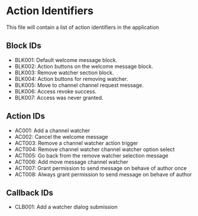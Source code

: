 # Action Identifiers

This file will contain a list of action identifiers in the application

## Block IDs

- BLK001: Default welcome message block.
- BLK002: Action buttons on the welcome message block.
- BLK003: Remove watcher section block.
- BLK004: Action buttons for removing watcher.
- BLK005: Move to channel channel request message.
- BLK006: Access revoke success.
- BLK007: Access was never granted.

## Action IDs

- AC001: Add a channel watcher
- AC002: Cancel the welcome message
- ACT003: Remove a channel watcher action trigger
- ACT004: Remove channel watcher channel watcher option select
- ACT005: Go back from the remove watcher selection message
- ACT006: Add move message channel watcher
- ACT007: Grant permission to send message on behave of author once
- ACT008: Always grant permission to send message on behave of author

## Callback IDs

- CLB001: Add a watcher dialog submission
